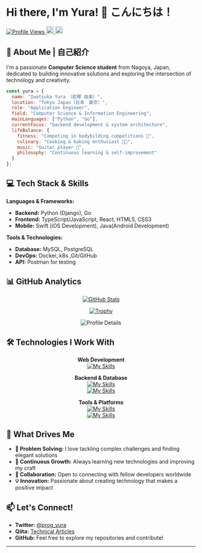 # Hi there, I'm Yura! 👋 こんにちは！

<p align="left">
  <a href="https://github.com/IwatsukaYura/IwatsukaYura/">
    <img src="https://komarev.com/ghpvc/?username=IwatsukaYura" alt="Profile Views" />
  </a>
  <a href="https://twitter.com/EnglishUra48278">
    <img height="20" src="https://img.shields.io/twitter/follow/prog_yura?label=Twitter&logo=twitter&style=flat" />
  </a>
  <a href="https://github.com/IwatsukaYura">
    <img height="20" src="https://img.shields.io/github/followers/IwatsukaYura?label=follow&logo=github&style=flat" />
  </a>
</p>

## 🚀 About Me | 自己紹介

I'm a passionate **Computer Science student** from Nagoya, Japan, dedicated to building innovative solutions and exploring the intersection of technology and creativity.

```javascript
const yura = {
  name: "Iwatsuka Yura　（岩塚 由楽）",
  location: "Tokyo Japan（日本　東京）",
  role: "Application Engineer",
  field: "Computer Science & Information Engineering",
  mainLanguages: ["Python", "Go"],
  currentFocus: "backend development & system architecture",
  lifeBalance: {
    fitness: "Competing in bodybilding competitions 💪",
    culinary: "Cooking & baking enthusiast 👨‍🍳",
    music: "Guitar player 🎸",
    philosophy: "Continuous learning & self-improvement"
  }
};
```

## 💻 Tech Stack & Skills

**Languages & Frameworks:**
- **Backend:** Python (Django), Go
- **Frontend:** TypeScript/JavaScript, React, HTML5, CSS3
- **Mobile:** Swift (iOS Development), Java(Android Development)

**Tools & Technologies:**
- **Database:** MySQL, PostgreSQL
- **DevOps:** Docker, k8s ,Git/GitHub
- **API:** Postman for testing

## 📊 GitHub Analytics

<div align="center">

[![GitHub Stats](https://github-readme-stats.vercel.app/api?username=IwatsukaYura&count_private=true&hide=stars,contribs&show_icons=true&theme=nord)](https://github.com/iwatsukayura/github-readme-stats)

[![Trophy](https://github-profile-trophy.vercel.app/?username=IwatsukaYura&theme=nord&no-frame=true&row=1&column=6)](https://github.com/IwatsukaYura/github-profile-trophy)

</div>

<div align="center">

![Profile Details](http://github-profile-summary-cards.vercel.app/api/cards/profile-details?username=IwatsukaYura&theme=nord_bright)

</div>

## 🛠️ Technologies I Work With

<div align="center">

**Web Development**
<br>
[![My Skills](https://skillicons.dev/icons?i=js,ts,html,css,react)](https://skillicons.dev)
<br>

**Backend & Database**
<br>
[![My Skills](https://skillicons.dev/icons?i=py,go,django)](https://skillicons.dev)
<br>
[![My Skills](https://skillicons.dev/icons?i=mysql,postgres)](https://skillicons.dev)
<br>

**Tools & Platforms**
<br>
[![My Skills](https://skillicons.dev/icons?i=docker,git,github)](https://skillicons.dev)
<br>
[![My Skills](https://skillicons.dev/icons?i=postman,swift)](https://skillicons.dev)
<br>

</div>

## 🌟 What Drives Me

- **🎯 Problem Solving:** I love tackling complex challenges and finding elegant solutions
- **🌱 Continuous Growth:** Always learning new technologies and improving my craft
- **🤝 Collaboration:** Open to connecting with fellow developers worldwide
- **💡 Innovation:** Passionate about creating technology that makes a positive impact

## 📫 Let's Connect!

- **Twitter:** [@prog_yura](https://twitter.com/EnglishUra48278)
- **Qiita:** [Technical Articles](https://qiita.com/iwatsukayura)
- **GitHub:** Feel free to explore my repositories and contribute!

---

<div align="center">

</div>
